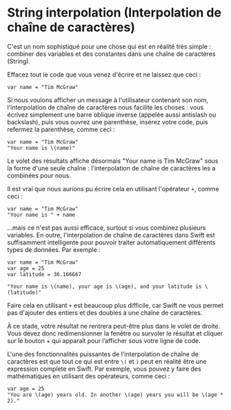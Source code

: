 # String interpolation (Interpolation de chaîne de caractères)

C'est un nom sophistiqué pour une chose qui est en réalité très simple : combiner des variables et des constantes dans une chaîne de caractères (String).

Effacez tout le code que vous venez d'écrire et ne laissez que ceci :

    var name = "Tim McGraw"

Si nous voulons afficher un message à l'utilisateur contenant son nom, l'interpolation de chaîne de caractères nous facilite les choses : vous écrivez simplement une barre oblique inverse (appelée aussi antislash ou backslash), puis vous ouvrez une parenthèse, insérez votre code, puis refermez la parenthèse, comme ceci :

    var name = "Tim McGraw"
    "Your name is \(name)"

Le volet des résultats affiche désormais "Your name is Tim McGraw" sous la forme d'une seule chaîne : l'interpolation de chaîne de caractères les a combinées pour nous.

Il est vrai que nous aurions pu écrire cela en utilisant l'opérateur `+`, comme ceci :

    var name = "Tim McGraw"
    "Your name is " + name

  …mais ce n'est pas aussi efficace, surtout si vous combinez plusieurs variables. En outre, l'interpolation de chaîne de caractères dans Swift est suffisamment intelligente pour pouvoir traiter automatiquement différents types de données. Par exemple :

    var name = "Tim McGraw"
    var age = 25
    var latitude = 36.166667

    "Your name is \(name), your age is \(age), and your latitude is \(latitude)"

Faire cela en utilisant `+` est beaucoup plus difficile, car Swift ne vous permet pas d'ajouter des entiers et des doubles à une chaîne de caractères.

À ce stade, votre résultat ne rentrera peut-être plus dans le volet de droite. Vous devez donc redimensionner la fenêtre ou survoler le résultat et cliquer sur le bouton + qui apparaît pour l’afficher sous votre ligne de code.

L'une des fonctionnalités puissantes de l'interpolation de chaîne de caractères est que tout ce qui est entre `\(` et `)` peut en réalité être une expression complète en Swift. Par exemple, vous pouvez y faire des mathématiques en utilisant des opérateurs, comme ceci :

    var age = 25
    "You are \(age) years old. In another \(age) years you will be \(age * 2)."
